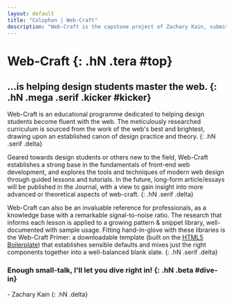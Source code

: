 ```yaml
---
layout: default
title: "Colophon | Web-Craft"
description: "Web-Craft is the capstone project of Zachary Kain, submitted for DART 450 'Web Interventions'."
---
```


# Web-Craft {: .hN .tera #top}

## ...is helping design students master the web. {: .hN .mega .serif .kicker #kicker}

Web-Craft is an educational programme dedicated to helping design students become fluent with the web.  The meticulously researched curriculum is sourced from the work of the web's best and brightest, drawing upon an established canon of design practice and theory.
{: .hN .serif .delta}

Geared towards design students or others new to the field, Web-Craft establishes a strong base in the fundamentals of front-end web development, and explores the tools and techniques of modern web design through guided lessons and tutorials. In the future, long-form article/essays will be published in the Journal, with a view to gain insight into more advanced or theoretical aspects of web-craft.
{: .hN .serif .delta}

Web-Craft can also be an invaluable reference for professionals, as a knowledge base with a remarkable signal-to-noise ratio. The research that informs each lesson is applied to a growing pattern & snippet library, well-documented with sample usage. Fitting hand-in-glove with these libraries is the Web-Craft Primer: a downloadable template (built on the [HTML5 Boilerplate](http://html5boilerplate.com)) that establishes sensible defaults and mixes just the right components together into a well-balanced blank slate.
{: .hN .serif .delta}

### Enough small-talk, I'll let you dive right in! {: .hN .beta #dive-in}

 \- Zachary Kain
{: .hN .delta}